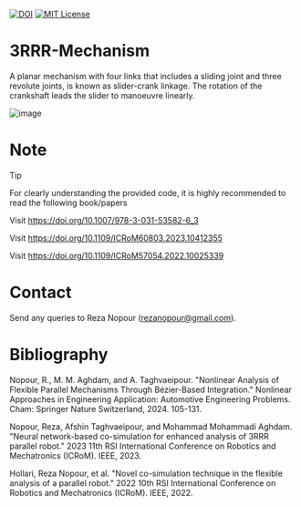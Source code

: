 <!-- PROJECT SHIELDS -->

[![DOI][doi-shield]][doi-url]
[![MIT License][license-shield]][license-url]


# 3RRR-Mechanism

A planar mechanism with four links that includes a sliding joint and three revolute joints, is known as slider-crank linkage. The rotation of the crankshaft leads the slider to manoeuvre linearly.

<p align="center"> 

![image](https://github.com/user-attachments/assets/9e57c669-fb5e-44f0-8c98-7afc0784f263)

</p>

# Note

> [!TIP]
> For clearly understanding the provided code, it is highly recommended to read the following book/papers

 Visit https://doi.org/10.1007/978-3-031-53582-6_3
 
 Visit https://doi.org/10.1109/ICRoM60803.2023.10412355
 
 Visit https://doi.org/10.1109/ICRoM57054.2022.10025339
 

# Contact
Send any queries to Reza Nopour (rezanopour@gmail.com).



# Bibliography
Nopour, R., M. M. Aghdam, and A. Taghvaeipour. "Nonlinear Analysis of Flexible Parallel Mechanisms Through Bézier-Based Integration." Nonlinear Approaches in Engineering Application: Automotive Engineering Problems. Cham: Springer Nature Switzerland, 2024. 105-131.

Nopour, Reza, Afshin Taghvaeipour, and Mohammad Mohammadi Aghdam. "Neural network-based co-simulation for enhanced analysis of 3RRR parallel robot." 2023 11th RSI International Conference on Robotics and Mechatronics (ICRoM). IEEE, 2023.

Hollari, Reza Nopour, et al. "Novel co-simulation technique in the flexible analysis of a parallel robot." 2022 10th RSI International Conference on Robotics and Mechatronics (ICRoM). IEEE, 2022.


[license-shield]: https://img.shields.io/badge/MIT-LICENSE-red.svg?style=for-the-badge
[license-url]: https://github.com/nopour/3RRR-mechanism/blob/main/LICENSE
[doi-shield]: https://img.shields.io/badge/DOI-10.1109%20%2F%20ICRoM57054.2022.10025339-blue.svg?style=for-the-badge
[doi-url]: https://doi.org/10.1109/ICRoM57054.2022.10025339
